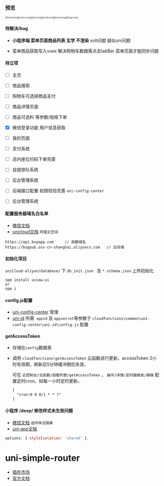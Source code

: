### 预览

<img src="https://github.com/wsz987/uniapp_order_online/blob/main/static/preview/home.png?raw=true" alt="home.png" style="zoom:50%;" /><img src="https://github.com/wsz987/uniapp_order_online/blob/main/static/preview/menu.png?raw=true" alt="menu.png" style="zoom:50%;" /><img src="https://github.com/wsz987/uniapp_order_online/blob/main/static/preview/cart.png?raw=true" alt="cart.png" style="zoom:50%;" /><img src="https://github.com/wsz987/uniapp_order_online/blob/main/static/preview/order.png?raw=true" alt="order.png" style="zoom:50%;" /><img src="https://github.com/wsz987/uniapp_order_online/blob/main/static/preview/mine.png?raw=true" alt="mine.png" style="zoom:50%;" /><img src="https://github.com/wsz987/uniapp_order_online/blob/main/static/preview/login.png?raw=true" alt="login.png" style="zoom:50%;" />

#### 待解决/bug

- **小程序端 菜单页面商品列表 玄学 不渲染**    solt问题 疑似uni问题

- 菜单商品获取写入vuex  解决购物车数据需点击tabBar 菜单页面才能同步问题

  

#### 待立项	

- [ ] 主页
- [ ] 商品搜索
- [ ] 购物车可选择商品支付
- [ ] 商品详情页面
- [ ] 商品可选料 等参数/规格下单
- [x] 微信登录功能 用户信息获取
- [ ] 我的页面
- [ ] 支付系统
- [ ] 店内座位扫码下单完善
- [ ] 自提排队系统
- [ ] 后台管理系统
- [ ] 后端接口配置 权限校验完善  `uni-config-center`
- [ ] 后台管理系统



#### 配置服务器域名白名单

- [微信文档](https://developers.weixin.qq.com/miniprogram/dev/framework/ability/network.html)
- [unicloud文档](https://uniapp.dcloud.io/uniCloud/quickstart?id=useinmp) `阿里云空间 `

```
https://api.bspapp.com     // 函数域名
https://bsppub.oss-cn-shanghai.aliyuncs.com   // 云存储
```



#### 初始化项目

`uniCloud-aliyun/database/`  下 `db_init.json `  及  `*.schema.json`  上传初始化

```
npm install uview-ui 
or
npm i
```



#### config.js配置

- [uni-config-center](https://uniapp.dcloud.net.cn/uniCloud/uni-config-center.html)  管理
- [uni-id](https://uniapp.dcloud.net.cn/uniCloud/uni-id.html)  所需` appid`  及 `appsecret`等参数于 `cloudfunctions\common\uni-config-center\uni-id\config.js` 配置


#### getAccessToken

- 存储在`config`数据表 

- 调用  `cloudfunctions\getAccessToken`  云函数进行更新，accessToken 2小时有效期，刷新后5分钟缓冲期后失效。

  可在 `云控制台/云函数/函数列表/getAccessToken` ， `操作/详情/定时器触发/编辑` 配置定时cron，如每一小时定时更新。

  ```
  [
    "cron:0 0 0/1 * * ?"
  ]
  ```



#### 小程序 /deep/ 修改样式未生效问题

- [微信文档](https://developers.weixin.qq.com/miniprogram/dev/framework/custom-component/wxml-wxss.html)  `组件样式隔离`
- [uni-app文档](https://uniapp.dcloud.io/vue-api?id=%e5%85%b6%e4%bb%96%e9%85%8d%e7%bd%ae)

```js
options: { styleIsolation: 'shared' },
```



# uni-simple-router

- [插件市场](https://ext.dcloud.net.cn/plugin?id=578)
- [官方文档](https://hhyang.cn/v2/start/quickstart.html)

